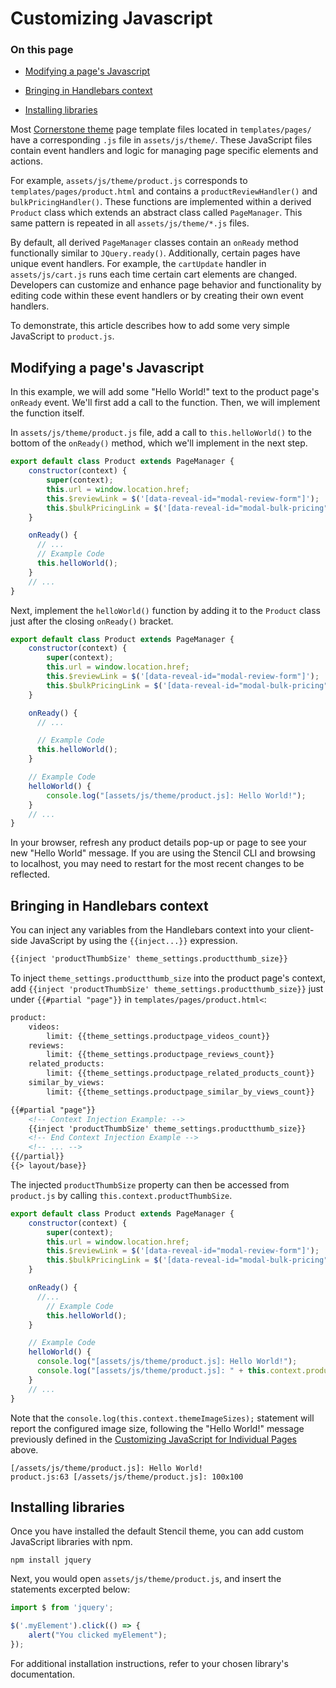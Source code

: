 # Customizing Javascript

<div class="otp" id="no-index">

### On this page
- [Modifying a page's Javascript](#modifying-a-pages-javascript)
- [Bringing in Handlebars context](#bringing-in-handlebars-context)

- [Installing libraries](#installing-libraries)

</div>

Most [Cornerstone theme](https://github.com/bigcommerce/cornerstone) page template files located in `templates/pages/` have a corresponding `.js` file in `assets/js/theme/`. These JavaScript files contain event handlers and logic for managing page specific elements and actions.

For example, `assets/js/theme/product.js` corresponds to `templates/pages/product.html` and contains a `productReviewHandler()` and `bulkPricingHandler()`. These functions are implemented within a derived `Product` class which extends an abstract class called `PageManager`. This same pattern is repeated in all `assets/js/theme/*.js` files.


By default, all derived `PageManager` classes contain an `onReady` method functionally similar to `JQuery.ready()`. Additionally, certain pages have unique event handlers. For example, the `cartUpdate` handler in `assets/js/cart.js` runs each time certain cart elements are changed. Developers can customize and enhance page behavior and functionality by editing code within these event handlers or by creating their own event handlers.


To demonstrate, this article describes how to add some very simple JavaScript to `product.js`.

## Modifying a page's Javascript

In this example, we will add some "Hello World!" text to the product page's `onReady` event. We'll first add a call to the function. Then, we will implement the function itself.


In `assets/js/theme/product.js` file, add a call to `this.helloWorld()` to the bottom of the `onReady()` method, which we'll implement in the next step.


```js
export default class Product extends PageManager {
    constructor(context) {
        super(context);
        this.url = window.location.href;
        this.$reviewLink = $('[data-reveal-id="modal-review-form"]');
        this.$bulkPricingLink = $('[data-reveal-id="modal-bulk-pricing"]');
    }

    onReady() {
      // ...
      // Example Code
      this.helloWorld();
    }
    // ...
}
```

Next, implement the `helloWorld()` function by adding it to the `Product` class just after the closing `onReady()` bracket.

```javascript
export default class Product extends PageManager {
    constructor(context) {
        super(context);
        this.url = window.location.href;
        this.$reviewLink = $('[data-reveal-id="modal-review-form"]');
        this.$bulkPricingLink = $('[data-reveal-id="modal-bulk-pricing"]');
    }

    onReady() {
      // ...

      // Example Code
      this.helloWorld();
    }

    // Example Code
    helloWorld() {
        console.log("[assets/js/theme/product.js]: Hello World!");
    }
    // ...
}
```

In your browser, refresh any product details pop-up or page to see your new "Hello World" message. If you are using the Stencil CLI and browsing to localhost, you may need to restart for the most recent changes to be reflected.


## Bringing in Handlebars context


You can inject any variables from the Handlebars context into your client-side JavaScript by using the `{{inject...}}` expression.

```html
{{inject 'productThumbSize' theme_settings.productthumb_size}}
```

To inject `theme_settings.productthumb_size` into the product page's context, add `{{inject 'productThumbSize' theme_settings.productthumb_size}}` just under `{{#partial "page"}}` in `templates/pages/product.html<`:

```html
product:
    videos:
        limit: {{theme_settings.productpage_videos_count}}
    reviews:
        limit: {{theme_settings.productpage_reviews_count}}
    related_products:
        limit: {{theme_settings.productpage_related_products_count}}
    similar_by_views:
        limit: {{theme_settings.productpage_similar_by_views_count}}

{{#partial "page"}}
    <!-- Context Injection Example: -->
    {{inject 'productThumbSize' theme_settings.productthumb_size}}
    <!-- End Context Injection Example -->
    <!-- ... -->
{{/partial}}
{{> layout/base}}
```

The injected `productThumbSize` property can then be accessed from `product.js` by calling `this.context.productThumbSize`.

```js
export default class Product extends PageManager {
    constructor(context) {
        super(context);
        this.url = window.location.href;
        this.$reviewLink = $('[data-reveal-id="modal-review-form"]');
        this.$bulkPricingLink = $('[data-reveal-id="modal-bulk-pricing"]');
    }

    onReady() {
      //...
        // Example Code
        this.helloWorld();
    }

    // Example Code
    helloWorld() {
      console.log("[assets/js/theme/product.js]: Hello World!");
      console.log("[assets/js/theme/product.js]: " + this.context.productThumbSize);
    }
    // ...
}
```

Note that the `console.log(this.context.themeImageSizes);` statement will report the configured image size, following the "Hello World!" message previously defined in the [Customizing JavaScript for Individual Pages](#customizing-javascript_customizing) above.


```
[/assets/js/theme/product.js]: Hello World!
product.js:63 [/assets/js/theme/product.js]: 100x100
```

## Installing libraries

Once you have installed the default Stencil theme, you can add custom JavaScript libraries with npm.


```shell
npm install jquery
```

Next, you would open `assets/js/theme/product.js`, and insert the statements excerpted below:

```js
import $ from 'jquery';

$('.myElement').click(() => {
    alert("You clicked myElement");
});
```

For additional installation instructions, refer to your chosen library's documentation.

